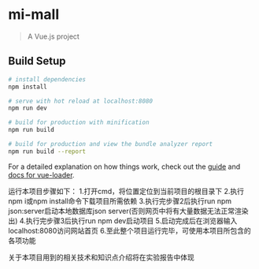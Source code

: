 # mi-mall

> A Vue.js project

## Build Setup

``` bash
# install dependencies
npm install

# serve with hot reload at localhost:8080
npm run dev

# build for production with minification
npm run build

# build for production and view the bundle analyzer report
npm run build --report
```

For a detailed explanation on how things work, check out the [guide](http://vuejs-templates.github.io/webpack/) and [docs for vue-loader](http://vuejs.github.io/vue-loader).


运行本项目步骤如下：
1.打开cmd，将位置定位到当前项目的根目录下
2.执行npm i或npm install命令下载项目所需依赖
3.执行完步骤2后执行run npm json:server启动本地数据库json server(否则网页中将有大量数据无法正常渲染出)
4.执行完步骤3后执行run npm dev启动项目
5.启动完成后在浏览器输入localhost:8080访问网站首页
6.至此整个项目运行完毕，可使用本项目所包含的各项功能

关于本项目用到的相关技术和知识点介绍将在实验报告中体现